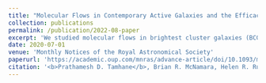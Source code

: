 ```yaml
---
title: "Molecular Flows in Contemporary Active Galaxies and the Efficacy of Radio-Mechanical Feedback"
collection: publications
permalink: /publication/2022-08-paper
excerpt: 'We studied molecular flows in brightest cluster galaxies (BCGs) and compared them with molecular flows in early type galaxies. Molecular flows in BCGs powered by radio-mechanical feedback are larger, heavier and slower. We found that radio feedback is generally more effective at lifting gas in galaxies compared to quasars and starburst winds. Star formation in BCGs is quenched compared to other galaxies.'
date: 2020-07-01
venue: 'Monthly Notices of the Royal Astronomical Society'
paperurl: 'https://academic.oup.com/mnras/advance-article/doi/10.1093/mnras/stac2168/6653098'
citation: '<b>Prathamesh D. Tamhane</b>, Brian R. McNamara, Helen R. Russell, Alastaire C. Edge, Andrew C. Fabian, Iurii V. Babyk et. al, (2022). &quot;Molecular Flows in Contemporary Active Galaxies and the Efficacy of Radio-Mechanical Feedback.&quot; <i>MNRAS</i>.'
---
```

<!-- This paper is about the number 1. The number 2 is left for future work.

[Download paper here](http://academicpages.github.io/files/paper1.pdf)

Recommended citation: Your Name, You. (2009). "Paper Title Number 1." <i>Journal 1</i>. 1(1). -->
